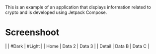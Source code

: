 This is an example of an application that displays information related to crypto and is developed using Jetpack Compose.

# Screenshoot

|  | #Dark | #Light |
| Home     | Data 2       | Data 3      |
| Detail     | Data B       | Data C      |
